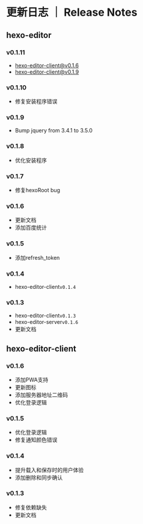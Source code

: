# 更新日志 ｜ Release Notes

## hexo-editor

### v0.1.11

- hexo-editor-client@v0.1.6
- hexo-editor-client@v0.1.9

### v0.1.10

- 修复安装程序错误

### v0.1.9

- Bump jquery from 3.4.1 to 3.5.0

### v0.1.8

- 优化安装程序

### v0.1.7

- 修复hexoRoot bug

### v0.1.6

- 更新文档
- 添加百度统计

### v0.1.5

- 添加refresh_token

### v0.1.4

- hexo-editor-client`v0.1.4`

### v0.1.3

- hexo-editor-client`v0.1.3`
- hexo-editor-server`v0.1.6`
- 更新文档

## hexo-editor-client

### v0.1.6

- 添加PWA支持
- 更新图标
- 添加服务器地址二维码
- 优化登录逻辑

### v0.1.5

- 优化登录逻辑
- 修复通知颜色错误

### v0.1.4

- 提升载入和保存时的用户体验
- 添加删除和同步确认

### v0.1.3

- 修复依赖缺失
- 更新文档
